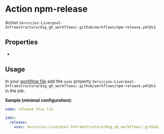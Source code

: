 # Action npm-release

Action `Servicios-Liverpool-Infraestructura/dig_gh_workflows/.github/workflows/npm-release.yml@v1`

## Properties

- 

## Usage

In your [workflow file](https://docs.github.com/en/actions/writing-workflows/workflow-syntax-for-github-actions) add the `uses` property `Servicios-Liverpool-Infraestructura/dig_gh_workflows/.github/workflows/npm-release.yml@v1` in the job.

**Sample (minimal configuration):**

```yaml
name: release this lib

jobs:
  release:
    uses: Servicios-Liverpool-Infraestructura/dig_gh_workflows/.github/workflows/npm-release.yml@v1
```

